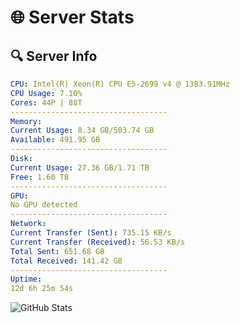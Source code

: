 # 🌐 Server Stats
## 🔍 Server Info
```yaml
CPU: Intel(R) Xeon(R) CPU E5-2699 v4 @ 1383.91MHz
CPU Usage: 7.10%
Cores: 44P | 88T
-----------------------------------
Memory:
Current Usage: 8.34 GB/503.74 GB
Available: 491.95 GB
-----------------------------------
Disk:
Current Usage: 27.36 GB/1.71 TB
Free: 1.60 TB
-----------------------------------
GPU:
No GPU detected
-----------------------------------
Network:
Current Transfer (Sent): 735.15 KB/s
Current Transfer (Received): 56.53 KB/s
Total Sent: 651.68 GB
Total Received: 141.42 GB
-----------------------------------
Uptime:
12d 6h 25m 54s
```
![GitHub Stats](https://img.shields.io/badge/Updated-2025-05-01_23:34:42-blue)